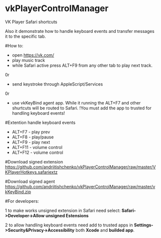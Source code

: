# vkPlayerControlManager
VK Player Safari shortcuts

Also it demonstrate how to handle keyboard events and transfer messages it to the specific tab.


#How to:
-  open https://vk.com/
-  play music track
-  while Safari active press ALT+F9 from any other tab to play next track.

0r
- send keystroke through AppleScript/Services

0r
- use vkKeyBind agent app. While it running the ALT+F7 and other shurtcuts will be routed to Safari.
!You must add the app to trusted for handling keyboard events!

#Extention handle keyboard events 
-  ALT+F7 - play prev
-  ALT+F8 - play/pause
-  ALT+F9 - play next
-  ALT+F11 - volume control
-  ALT+F12 - volume control

#Download signed extension
https://github.com/andriitishchenko/vkPlayerControlManager/raw/master/VKPlayerHotkeys.safariextz

#Download signed agent
https://github.com/andriitishchenko/vkPlayerControlManager/raw/master/vkKeyBind.zip

#For developers:

1 to make works unsigned extension in Safari need select: **Safari->Developer->Allow unsigned Estensions**

2 to allow handling keyboard events need add to trusted apps in **Settings->Security&Privacy->Accessibility** both **Xcode** and **builded app**.
